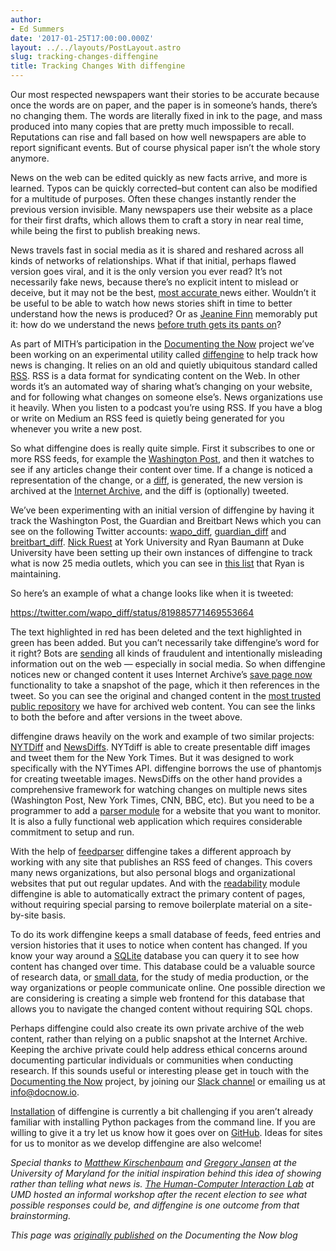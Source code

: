 ```yaml
---
author:
- Ed Summers
date: '2017-01-25T17:00:00.000Z'
layout: ../../layouts/PostLayout.astro
slug: tracking-changes-diffengine
title: Tracking Changes With diffengine
---
```


Our most respected newspapers want their stories to be accurate because once the words are on paper, and the paper is in someone’s hands, there’s no changing them. The words are literally fixed in ink to the page, and mass produced into many copies that are pretty much impossible to recall. Reputations can rise and fall based on how well newspapers are able to report significant events. But of course physical paper isn’t the whole story anymore.

News on the web can be edited quickly as new facts arrive, and more is learned. Typos can be quickly corrected–but content can also be modified for a multitude of purposes. Often these changes instantly render the previous version invisible. Many newspapers use their website as a place for their first drafts, which allows them to craft a story in near real time, while being the first to publish breaking news.

News travels fast in social media as it is shared and reshared across all kinds of networks of relationships. What if that initial, perhaps flawed version goes viral, and it is the only version you ever read? It’s not necessarily fake news, because there’s no explicit intent to mislead or deceive, but it may not be the best, [most accurate ](http://www.forbes.com/sites/kalevleetaru/2017/01/01/fake-news-and-how-the-washington-post-rewrote-its-story-on-russian-hacking-of-the-power-grid/#780dc24e291e)news either. Wouldn’t it be useful to be able to watch how news stories shift in time to better understand how the news is produced? Or as [Jeanine Finn](https://twitter.com/jftitone) memorably put it: how do we understand the news [before truth gets its pants on](https://jeaninefinn.me/2016/11/15/understanding-fake-news-in-2016-before-the-truth-gets-its-pants-on/)?

As part of MITH’s participation in the [Documenting the Now](https://www.docnow.io/) project we’ve been working on an experimental utility called [diffengine](https://github.com/docnow/diffengine) to help track how news is changing. It relies on an old and quietly ubiquitous standard called [RSS](https://en.wikipedia.org/wiki/RSS). RSS is a data format for syndicating content on the Web. In other words it’s an automated way of sharing what’s changing on your website, and for following what changes on someone else’s. News organizations use it heavily. When you listen to a podcast you’re using RSS. If you have a blog or write on Medium an RSS feed is quietly being generated for you whenever you write a new post.

So what diffengine does is really quite simple. First it subscribes to one or more RSS feeds, for example the [Washington Post](https://www.washingtonpost.com/rss-feeds/2014/08/04/ab6f109a-1bf7-11e4-ae54-0cfe1f974f8a_story.html?utm_term=.650a7743f53f), and then it watches to see if any articles change their content over time. If a change is noticed a representation of the change, or a [diff](http://catb.org/jargon/html/D/diff.html), is generated, the new version is archived at the [Internet Archive](https://archive.org/), and the diff is (optionally) tweeted.

We’ve been experimenting with an initial version of diffengine by having it track the Washington Post, the Guardian and Breitbart News which you can see on the following Twitter accounts: [wapo_diff](https://twitter.com/wapo_diff), [guardian_diff](https://twitter.com/guardian_diff) and [breitbart_diff](https://twitter.com/breitbart_diff). [Nick Ruest](https://twitter.com/ruebot) at York University and Ryan Baumann at Duke University have been setting up their own instances of diffengine to track what is now 25 media outlets, which you can see in [this list](https://twitter.com/ryanfb/lists/diffengine/members) that Ryan is maintaining.

So here’s an example of what a change looks like when it is tweeted:

https://twitter.com/wapo_diff/status/819885771469553664

The text highlighted in red has been deleted and the text highlighted in green has been added. But you can’t necessarily take diffengine’s word for it right? Bots are [sending](http://firstmonday.org/ojs/index.php/fm/article/view/7090/5653) all kinds of fraudulent and intentionally misleading information out on the web — especially in social media. So when diffengine notices new or changed content it uses Internet Archive’s [save page now](https://archive.org/about/faqs.php#1050) functionality to take a snapshot of the page, which it then references in the tweet. So you can see the original and changed content in the [most trusted public repository](https://archive.org/) we have for archived web content. You can see the links to both the before and after versions in the tweet above.

diffengine draws heavily on the work and example of two similar projects: [NYTDiff](https://github.com/j-e-d/NYTdiff) and [NewsDiffs](http://newsdiffs.org/). NYTdiff is able to create presentable diff images and tweet them for the New York Times. But it was designed to work specifically with the NYTimes API. diffengine borrows the use of phantomjs for creating tweetable images. NewsDiffs on the other hand provides a comprehensive framework for watching changes on multiple news sites (Washington Post, New York Times, CNN, BBC, etc). But you need to be a programmer to add a [parser module](https://github.com/ecprice/newsdiffs/tree/master/parsers) for a website that you want to monitor. It is also a fully functional web application which requires considerable commitment to setup and run.

With the help of [feedparser](https://pythonhosted.org/feedparser/) diffengine takes a different approach by working with any site that publishes an RSS feed of changes. This covers many news organizations, but also personal blogs and organizational websites that put out regular updates. And with the [readability](https://github.com/buriy/python-readability) module diffengine is able to automatically extract the primary content of pages, without requiring special parsing to remove boilerplate material on a site-by-site basis.

To do its work diffengine keeps a small database of feeds, feed entries and version histories that it uses to notice when content has changed. If you know your way around a [SQLite](https://sqlite.org/) database you can query it to see how content has changed over time. This database could be a valuable source of research data, or [small data](https://www.ideals.illinois.edu/handle/2142/39750), for the study of media production, or the way organizations or people communicate online. One possible direction we are considering is creating a simple web frontend for this database that allows you to navigate the changed content without requiring SQL chops.

Perhaps diffengine could also create its own private archive of the web content, rather than relying on a public snapshot at the Internet Archive. Keeping the archive private could help address ethical concerns around documenting particular individuals or communities when conducting research. If this sounds useful or interesting please get in touch with the [Documenting the Now](https://www.docnow.io/) project, by joining our [Slack channel](https://docs.google.com/forms/d/e/1FAIpQLSf3E7PAXPoT-XoedpEy9UCTpDPS8kPj5JkMwpaWbuqVP0bTrQ/viewform) or emailing us at [info@docnow.io](mailto:info@docnow.io.).

[Installation](https://github.com/docnow/diffengine/#Install) of diffengine is currently a bit challenging if you aren’t already familiar with installing Python packages from the command line. If you are willing to give it a try let us know how it goes over on [GitHub](https://github.com/docnow/diffengine). Ideas for sites for us to monitor as we develop diffengine are also welcome!

_Special thanks to [Matthew Kirschenbaum](https://twitter.com/mkirschenbaum) and [Gregory Jansen](https://twitter.com/gregj) at the University of Maryland for the initial inspiration behind this idea of showing rather than telling what news is. [The Human-Computer Interaction Lab](http://www.cs.umd.edu/hcil/) at UMD hosted an informal workshop after the recent election to see what possible responses could be, and diffengine is one outcome from that brainstorming._

_This page was [originally published](https://news.docnow.io/tracking-changes-with-diffengine-60bbbff81d7d) on the Documenting the Now blog_